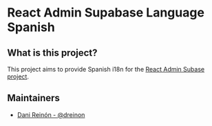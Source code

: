 # React Admin Supabase Language Spanish

## What is this project?
This project aims to provide Spanish i18n for the [React Admin Subase project](https://github.com/marmelab/ra-supabase).

## Maintainers
-  [Dani Reinón - @dreinon](https://github.com/dreinon/)
